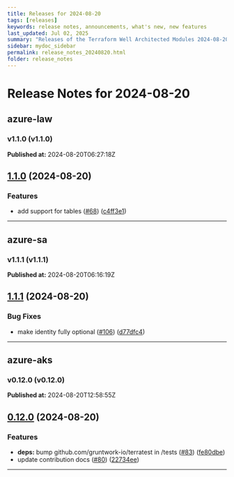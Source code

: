 ```yaml
---
title: Releases for 2024-08-20
tags: [releases]
keywords: release notes, announcements, what's new, new features
last_updated: Jul 02, 2025
summary: "Releases of the Terraform Well Architected Modules 2024-08-20"
sidebar: mydoc_sidebar
permalink: release_notes_20240820.html
folder: release_notes
---
```


# Release Notes for 2024-08-20

## azure-law
### v1.1.0 (v1.1.0)
**Published at:** 2024-08-20T06:27:18Z

## [1.1.0](https://github.com/CloudNationHQ/terraform-azure-law/compare/v1.0.0...v1.1.0) (2024-08-20)


### Features

* add support for tables ([#68](https://github.com/CloudNationHQ/terraform-azure-law/issues/68)) ([c4ff3e1](https://github.com/CloudNationHQ/terraform-azure-law/commit/c4ff3e1cc98bc53e043709d552492edd4a00ac77))

---

## azure-sa
### v1.1.1 (v1.1.1)
**Published at:** 2024-08-20T06:16:19Z

## [1.1.1](https://github.com/CloudNationHQ/terraform-azure-sa/compare/v1.1.0...v1.1.1) (2024-08-20)


### Bug Fixes

* make identity fully optional ([#106](https://github.com/CloudNationHQ/terraform-azure-sa/issues/106)) ([d77dfc4](https://github.com/CloudNationHQ/terraform-azure-sa/commit/d77dfc4f77c776213c7a6ed09622dba61e07745b))

---

## azure-aks
### v0.12.0 (v0.12.0)
**Published at:** 2024-08-20T12:58:55Z

## [0.12.0](https://github.com/CloudNationHQ/terraform-azure-aks/compare/v0.11.0...v0.12.0) (2024-08-20)


### Features

* **deps:** bump github.com/gruntwork-io/terratest in /tests ([#83](https://github.com/CloudNationHQ/terraform-azure-aks/issues/83)) ([fe80dbe](https://github.com/CloudNationHQ/terraform-azure-aks/commit/fe80dbe81c1051582c15299dfc62b74705831ec1))
* update contribution docs ([#80](https://github.com/CloudNationHQ/terraform-azure-aks/issues/80)) ([22734ee](https://github.com/CloudNationHQ/terraform-azure-aks/commit/22734ee710b1dcb7f985fb7fba031620c7b50247))

---

